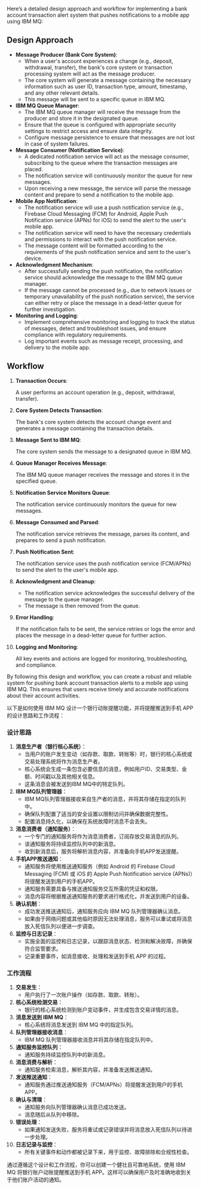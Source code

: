 Here’s a detailed design approach and workflow for implementing a bank account transaction alert system that pushes notifications to a mobile app using IBM MQ:

## Design Approach

- **Message Producer (Bank Core System)**:
    - When a user's account experiences a change (e.g., deposit, withdrawal, transfer), the bank's core system or transaction processing system will act as the message producer.
    - The core system will generate a message containing the necessary information such as user ID, transaction type, amount, timestamp, and any other relevant details.
    - This message will be sent to a specific queue in IBM MQ.
- **IBM MQ Queue Manager**:
    - The IBM MQ queue manager will receive the message from the producer and store it in the designated queue.
    - Ensure that the queue is configured with appropriate security settings to restrict access and ensure data integrity.
    - Configure message persistence to ensure that messages are not lost in case of system failures.
- **Message Consumer (Notification Service)**:
    - A dedicated notification service will act as the message consumer, subscribing to the queue where the transaction messages are placed.
    - The notification service will continuously monitor the queue for new messages.
    - Upon receiving a new message, the service will parse the message content and prepare to send a notification to the mobile app.
- **Mobile App Notification**:
    - The notification service will use a push notification service (e.g., Firebase Cloud Messaging (FCM) for Android, Apple Push Notification service (APNs) for iOS) to send the alert to the user's mobile app.
    - The notification service will need to have the necessary credentials and permissions to interact with the push notification service.
    - The message content will be formatted according to the requirements of the push notification service and sent to the user's device.
- **Acknowledgment Mechanism**:
    - After successfully sending the push notification, the notification service should acknowledge the message to the IBM MQ queue manager.
    - If the message cannot be processed (e.g., due to network issues or temporary unavailability of the push notification service), the service can either retry or place the message in a dead-letter queue for further investigation.
- **Monitoring and Logging**:
    - Implement comprehensive monitoring and logging to track the status of messages, detect and troubleshoot issues, and ensure compliance with regulatory requirements.
    - Log important events such as message receipt, processing, and delivery to the mobile app.



## Workflow

1. **Transaction Occurs**:

    A user performs an account operation (e.g., deposit, withdrawal, transfer).

2. **Core System Detects Transaction**:

    The bank's core system detects the account change event and generates a message containing the transaction details.

3. **Message Sent to IBM MQ**:

    The core system sends the message to a designated queue in IBM MQ.

4. **Queue Manager Receives Message**:

    The IBM MQ queue manager receives the message and stores it in the specified queue.

5. **Notification Service Monitors Queue**:

    The notification service continuously monitors the queue for new messages.

6. **Message Consumed and Parsed**:

    The notification service retrieves the message, parses its content, and prepares to send a push notification.

7. **Push Notification Sent**:

    The notification service uses the push notification service (FCM/APNs) to send the alert to the user's mobile app.

8. **Acknowledgment and Cleanup**:

    - The notification service acknowledges the successful delivery of the message to the queue manager.
    - The message is then removed from the queue.

9. **Error Handling**:

    If the notification fails to be sent, the service retries or logs the error and places the message in a dead-letter queue for further action.

10. **Logging and Monitoring**:

    All key events and actions are logged for monitoring, troubleshooting, and compliance.

By following this design and workflow, you can create a robust and reliable system for pushing bank account transaction alerts to a mobile app using IBM MQ. This ensures that users receive timely and accurate notifications about their account activities.







以下是如何使用 IBM MQ 设计一个银行动账提醒功能，并将提醒推送到手机 APP 的设计思路和工作流程：

### 设计思路

1. **消息生产者（银行核心系统）**：
    - 当用户的账户发生变动（如存款、取款、转账等）时，银行的核心系统或交易处理系统将作为消息生产者。
    - 核心系统会生成一条包含必要信息的消息，例如用户ID、交易类型、金额、时间戳以及其他相关信息。
    - 这条消息会被发送到IBM MQ中的特定队列。
2. **IBM MQ队列管理器**：
    - IBM MQ队列管理器接收来自生产者的消息，并将其存储在指定的队列中。
    - 确保队列配置了适当的安全设置以限制访问并确保数据完整性。
    - 配置消息持久化，以确保在系统故障时消息不会丢失。
3. **消息消费者（通知服务）**：
    - 一个专门的通知服务将作为消息消费者，订阅存放交易消息的队列。
    - 该通知服务将持续监控队列中的新消息。
    - 收到新消息后，服务将解析消息内容，并准备向手机APP发送提醒。
4. **手机APP推送通知**：
    - 通知服务将使用推送通知服务（例如 Android 的 Firebase Cloud Messaging (FCM) 或 iOS 的 Apple Push Notification service (APNs)）将提醒发送到用户的手机APP。
    - 通知服务需要具备与推送通知服务交互所需的凭证和权限。
    - 消息内容将根据推送通知服务的要求进行格式化，并发送到用户的设备。
5. **确认机制**：
    - 成功发送推送通知后，通知服务应向 IBM MQ 队列管理器确认消息。
    - 如果由于网络问题或其他临时原因无法处理消息，服务可以重试或将消息放入死信队列以便进一步调查。
6. **监控与日志记录**：
    - 实施全面的监控和日志记录，以跟踪消息状态、检测和解决故障，并确保符合监管要求。
    - 记录重要事件，如消息接收、处理和发送到手机 APP 的过程。

### 工作流程

1. **交易发生**：
    - 用户执行了一次账户操作（如存款、取款、转账）。
2. **核心系统检测交易**：
    - 银行的核心系统检测到账户变动事件，并生成包含交易详情的消息。
3. **消息发送到 IBM MQ**：
    - 核心系统将消息发送到 IBM MQ 中的指定队列。
4. **队列管理器接收消息**：
    - IBM MQ 队列管理器接收消息并将其存储在指定队列中。
5. **通知服务监控队列**：
    - 通知服务持续监控队列中的新消息。
6. **消息消费与解析**：
    - 通知服务检索消息，解析其内容，并准备发送推送通知。
7. **发送推送通知**：
    - 通知服务通过推送通知服务（FCM/APNs）将提醒发送到用户的手机APP。
8. **确认与清理**：
    - 通知服务向队列管理器确认消息已成功发送。
    - 消息随后从队列中移除。
9. **错误处理**：
    - 如果通知发送失败，服务将重试或记录错误并将消息放入死信队列以待进一步处理。
10. **日志记录与监控**：
    - 所有关键事件和动作都被记录下来，用于监控、故障排除和合规性检查。

通过遵循这个设计和工作流程，你可以创建一个健壮且可靠地系统，使用 IBM MQ 将银行账户动账提醒推送到手机 APP。这样可以确保用户及时准确地收到关于他们账户活动的通知。